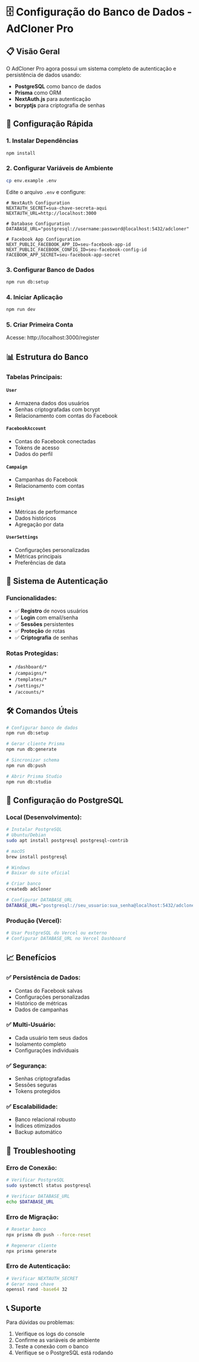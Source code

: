# 🗄️ Configuração do Banco de Dados - AdCloner Pro

## 📋 Visão Geral

O AdCloner Pro agora possui um sistema completo de autenticação e persistência de dados usando:

- **PostgreSQL** como banco de dados
- **Prisma** como ORM
- **NextAuth.js** para autenticação
- **bcryptjs** para criptografia de senhas

## 🚀 Configuração Rápida

### 1. Instalar Dependências
```bash
npm install
```

### 2. Configurar Variáveis de Ambiente
```bash
cp env.example .env
```

Edite o arquivo `.env` e configure:
```env
# NextAuth Configuration
NEXTAUTH_SECRET=sua-chave-secreta-aqui
NEXTAUTH_URL=http://localhost:3000

# Database Configuration
DATABASE_URL="postgresql://username:password@localhost:5432/adcloner"

# Facebook App Configuration
NEXT_PUBLIC_FACEBOOK_APP_ID=seu-facebook-app-id
NEXT_PUBLIC_FACEBOOK_CONFIG_ID=seu-facebook-config-id
FACEBOOK_APP_SECRET=seu-facebook-app-secret
```

### 3. Configurar Banco de Dados
```bash
npm run db:setup
```

### 4. Iniciar Aplicação
```bash
npm run dev
```

### 5. Criar Primeira Conta
Acesse: http://localhost:3000/register

## 📊 Estrutura do Banco

### Tabelas Principais:

#### `User`
- Armazena dados dos usuários
- Senhas criptografadas com bcrypt
- Relacionamento com contas do Facebook

#### `FacebookAccount`
- Contas do Facebook conectadas
- Tokens de acesso
- Dados do perfil

#### `Campaign`
- Campanhas do Facebook
- Relacionamento com contas

#### `Insight`
- Métricas de performance
- Dados históricos
- Agregação por data

#### `UserSettings`
- Configurações personalizadas
- Métricas principais
- Preferências de data

## 🔐 Sistema de Autenticação

### Funcionalidades:
- ✅ **Registro** de novos usuários
- ✅ **Login** com email/senha
- ✅ **Sessões** persistentes
- ✅ **Proteção** de rotas
- ✅ **Criptografia** de senhas

### Rotas Protegidas:
- `/dashboard/*`
- `/campaigns/*`
- `/templates/*`
- `/settings/*`
- `/accounts/*`

## 🛠️ Comandos Úteis

```bash
# Configurar banco de dados
npm run db:setup

# Gerar cliente Prisma
npm run db:generate

# Sincronizar schema
npm run db:push

# Abrir Prisma Studio
npm run db:studio
```

## 🔧 Configuração do PostgreSQL

### Local (Desenvolvimento):
```bash
# Instalar PostgreSQL
# Ubuntu/Debian
sudo apt install postgresql postgresql-contrib

# macOS
brew install postgresql

# Windows
# Baixar do site oficial

# Criar banco
createdb adcloner

# Configurar DATABASE_URL
DATABASE_URL="postgresql://seu_usuario:sua_senha@localhost:5432/adcloner"
```

### Produção (Vercel):
```bash
# Usar PostgreSQL do Vercel ou externo
# Configurar DATABASE_URL no Vercel Dashboard
```

## 📈 Benefícios

### ✅ Persistência de Dados:
- Contas do Facebook salvas
- Configurações personalizadas
- Histórico de métricas
- Dados de campanhas

### ✅ Multi-Usuário:
- Cada usuário tem seus dados
- Isolamento completo
- Configurações individuais

### ✅ Segurança:
- Senhas criptografadas
- Sessões seguras
- Tokens protegidos

### ✅ Escalabilidade:
- Banco relacional robusto
- Índices otimizados
- Backup automático

## 🚨 Troubleshooting

### Erro de Conexão:
```bash
# Verificar PostgreSQL
sudo systemctl status postgresql

# Verificar DATABASE_URL
echo $DATABASE_URL
```

### Erro de Migração:
```bash
# Resetar banco
npx prisma db push --force-reset

# Regenerar cliente
npx prisma generate
```

### Erro de Autenticação:
```bash
# Verificar NEXTAUTH_SECRET
# Gerar nova chave
openssl rand -base64 32
```

## 📞 Suporte

Para dúvidas ou problemas:
1. Verifique os logs do console
2. Confirme as variáveis de ambiente
3. Teste a conexão com o banco
4. Verifique se o PostgreSQL está rodando 